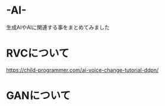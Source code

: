 # -AI-
生成AIやAIに関連する事をまとめてみました
# RVCについて
  
https://child-programmer.com/ai-voice-change-tutorial-ddpn/

# GANについて
